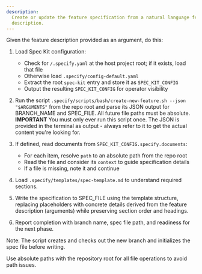 ```yaml
---
description:
  Create or update the feature specification from a natural language feature
  description.
---
```


Given the feature description provided as an argument, do this:

1. Load Spec Kit configuration:
   - Check for `/.specify.yaml` at the host project root; if it exists, load
     that file
   - Otherwise load `.specify/config-default.yaml`
   - Extract the root `spec-kit` entry and store it as `SPEC_KIT_CONFIG`
   - Output the resulting `SPEC_KIT_CONFIG` for operator visibility

2. Run the script
   `.specify/scripts/bash/create-new-feature.sh --json "$ARGUMENTS"` from the
   repo root and parse its JSON output for BRANCH_NAME and SPEC_FILE. All future
   file paths must be absolute. **IMPORTANT** You must only ever run this script
   once. The JSON is provided in the terminal as output - always refer to it to
   get the actual content you're looking for.

3. If defined, read documents from `SPEC_KIT_CONFIG.specify.documents`:
   - For each item, resolve `path` to an absolute path from the repo root
   - Read the file and consider its `context` to guide specification details
   - If a file is missing, note it and continue

4. Load `.specify/templates/spec-template.md` to understand required sections.

5. Write the specification to SPEC_FILE using the template structure, replacing
   placeholders with concrete details derived from the feature description
   (arguments) while preserving section order and headings.

6. Report completion with branch name, spec file path, and readiness for the
   next phase.

Note: The script creates and checks out the new branch and initializes the spec
file before writing.

Use absolute paths with the repository root for all file operations to avoid
path issues.

